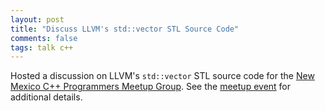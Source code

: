 ```yaml
---
layout: post
title: "Discuss LLVM's std::vector STL Source Code"
comments: false
tags: talk c++
---
```


Hosted a discussion on LLVM's `std::vector` STL source code for the [New Mexico C++ Programmers Meetup Group](https://www.meetup.com/new-mexico-cpp-programmers/).
See the [meetup event](https://www.meetup.com/new-mexico-cpp-programmers/events/295075888/) for additional details.
